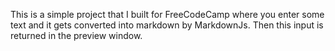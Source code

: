 This is a simple project that I built for FreeCodeCamp where you enter some text and it gets converted into markdown by MarkdownJs.  Then this input is returned in the preview window.